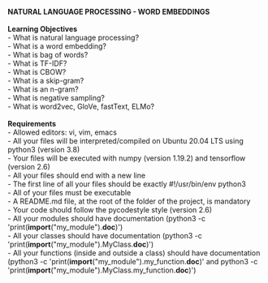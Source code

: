 <b>NATURAL LANGUAGE PROCESSING - WORD EMBEDDINGS</b>
<br>
<br><b>Learning Objectives</b>
<br>- What is natural language processing?
<br>- What is a word embedding?
<br>- What is bag of words?
<br>- What is TF-IDF?
<br>- What is CBOW?
<br>- What is a skip-gram?
<br>- What is an n-gram?
<br>- What is negative sampling?
<br>- What is word2vec, GloVe, fastText, ELMo?
<br>
<br><b>Requirements</b>
<br>- Allowed editors: vi, vim, emacs
<br>- All your files will be interpreted/compiled on Ubuntu 20.04 LTS using python3 (version 3.8)
<br>- Your files will be executed with numpy (version 1.19.2) and tensorflow (version 2.6)
<br>- All your files should end with a new line
<br>- The first line of all your files should be exactly #!/usr/bin/env python3
<br>- All of your files must be executable
<br>- A README.md file, at the root of the folder of the project, is mandatory
<br>- Your code should follow the pycodestyle style (version 2.6)
<br>- All your modules should have documentation (python3 -c 'print(__import__("my_module").__doc__)')
<br>- All your classes should have documentation (python3 -c 'print(__import__("my_module").MyClass.__doc__)')
<br>- All your functions (inside and outside a class) should have documentation (python3 -c 'print(__import__("my_module").my_function.__doc__)' and python3 -c 'print(__import__("my_module").MyClass.my_function.__doc__)')
